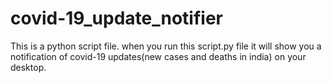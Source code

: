 # covid-19_update_notifier
This is a python script file. when you run this script.py file 
it will show you a notification of covid-19 updates(new cases and deaths in india) on your desktop.
